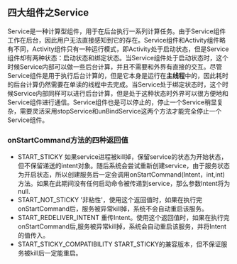 ## 四大组件之Service
Service是一种计算型组件，用于在后台执行一系列计算任务。由于Service组件工作在后台，因此用户无法直接感知到它的存在。Service组件和Activity组件略有不同，Activity组件只有一种运行模式，即Activity处于启动状态，但是Service组件却有两种状态：启动状态和绑定状态。当Service组件处于启动状态时，这个时候Service内部可以做一些后台计算，并且不需要和外界有直接的交互。尽管Service组件是用于执行后台计算的，但是它本身是运行在**主线程**中的，因此耗时的后台计算仍然需要在单读的线程中去完成。当Service处于绑定状态时，这个时候Service内部同样可以进行后台计算，但是处于这种状态时外界可以很方便地和Service组件进行通信。Service组件也是可以停止的，停止一个Service稍显复杂，需要灵活采用stopService和unBindService这两个方法才能完全停止一个Service组件。

### onStartCommand方法的四种返回值
* START_STICKY
  如果service进程被kill掉，保留service的状态为开始状态，但不保留递送的intent对象。随后系统会尝试重新创建service，由于服务状态为开启状态，所以创建服务后一定会调用onStartCommand(Intent，int,int)方法。如果在此期间没有任何启动命令被传递到service，那么参数Intent将为null.
* START_NOT_STICKY
  '非粘性'，使用这个返回值时，如果在执行完onStartCommand后，服务被异常kill掉，系统不会自动重启该服务。
* START_REDELIVER_INTENT
  重传Intent。使用这个返回值时，如果在执行完onStartCommand后,服务被异常kill掉，系统会自动重启该服务，并将Intent的值传入。
* START_STICKY_COMPATIBILITY
  START_STICKY的兼容版本，但不保证服务被kill后一定能重启。

